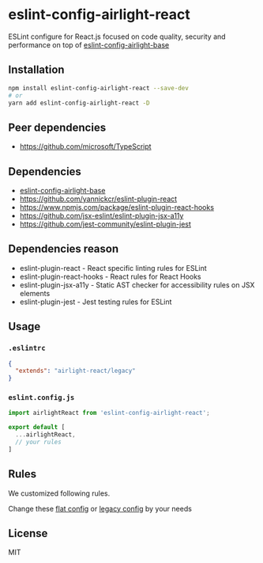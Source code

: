 # eslint-config-airlight-react

ESLint configure for React.js focused on code quality, security and performance on top of [eslint-config-airlight-base](../eslint-config-airlight-base)

## Installation

```bash
npm install eslint-config-airlight-react --save-dev
# or
yarn add eslint-config-airlight-react -D
```

## Peer dependencies

- <https://github.com/microsoft/TypeScript>

## Dependencies

- [eslint-config-airlight-base](../eslint-config-base)
- <https://github.com/yannickcr/eslint-plugin-react>
- <https://www.npmjs.com/package/eslint-plugin-react-hooks>
- <https://github.com/jsx-eslint/eslint-plugin-jsx-a11y>
- <https://github.com/jest-community/eslint-plugin-jest>

## Dependencies reason

- eslint-plugin-react - React specific linting rules for ESLint
- eslint-plugin-react-hooks - React rules for React Hooks
- eslint-plugin-jsx-a11y - Static AST checker for accessibility rules on JSX elements
- eslint-plugin-jest - Jest testing rules for ESLint

## Usage

### `.eslintrc`

```json
{
  "extends": "airlight-react/legacy"
}
```

### `eslint.config.js`

```js
import airlightReact from 'eslint-config-airlight-react';

export default [
  ...airlightReact,
  // your rules
]
```

## Rules

We customized following rules.

Change these [flat config](../eslint-config-base/flat.cjs) or [legacy config](../eslint-config-base/legacy.cjs) by your needs

## License

MIT
